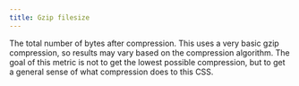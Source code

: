 ```yaml
---
title: Gzip filesize
---
```


The total number of bytes after compression. This uses a very basic gzip compression, so results may vary based on the compression algorithm. The goal of this metric is not to get the lowest possible compression, but to get a general sense of what compression does to this CSS.
